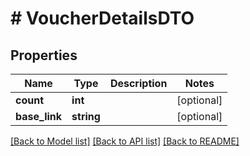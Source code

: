 # # VoucherDetailsDTO

## Properties

Name | Type | Description | Notes
------------ | ------------- | ------------- | -------------
**count** | **int** |  | [optional]
**base_link** | **string** |  | [optional]

[[Back to Model list]](../../README.md#models) [[Back to API list]](../../README.md#endpoints) [[Back to README]](../../README.md)
